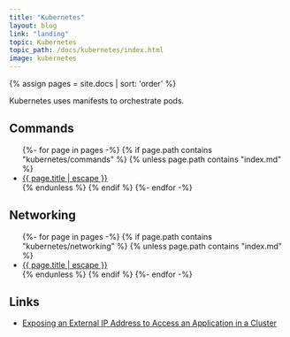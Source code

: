 ```yaml
---
title: "Kubernetes"
layout: blog
link: "landing"
topic: Kubernetes
topic_path: /docs/kubernetes/index.html
image: kubernetes
---
```

{% assign pages = site.docs | sort: 'order' %}

Kubernetes uses manifests to orchestrate pods.


## Commands

<ul>
{%- for page in pages -%}
  {% if page.path contains "kubernetes/commands" %}
    {% unless page.path contains "index.md" %}
      <li>
        <a href="{{ page.url | relative_url }}">
          {{ page.title | escape }}
        </a>
      </li>
    {% endunless %}
  {% endif %}
{%- endfor -%}
</ul>


## Networking

<ul>
{%- for page in pages -%}
  {% if page.path contains "kubernetes/networking" %}
    {% unless page.path contains "index.md" %}
      <li>
        <a href="{{ page.url | relative_url }}">
          {{ page.title | escape }}
        </a>
      </li>
    {% endunless %}
  {% endif %}
{%- endfor -%}
</ul>


## Links
* [Exposing an External IP Address to Access an Application in a Cluster](https://kubernetes.io/docs/tutorials/stateless-application/expose-external-ip-address/)